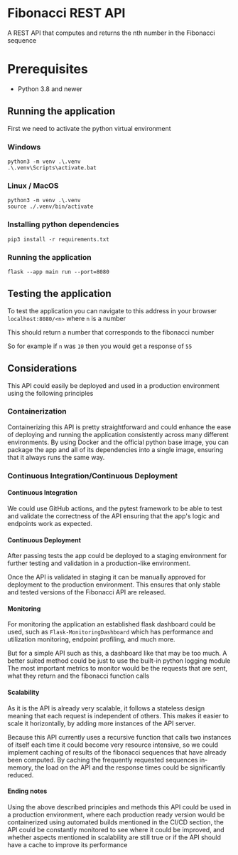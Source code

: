 # Fibonacci REST API
 A REST API that computes and returns the nth number in the Fibonacci sequence

# Prerequisites
- Python 3.8 and newer

## Running the application
First we need to activate the python virtual environment
### Windows
```
python3 -m venv .\.venv
.\.venv\Scripts\activate.bat    
```
### Linux / MacOS
```
python3 -m venv .\.venv
source ./.venv/bin/activate
```
### Installing python dependencies
```
pip3 install -r requirements.txt
```

### Running the application
```
flask --app main run --port=8080
```

## Testing the application
To test the application you can navigate to this address in your browser
``localhost:8080/<n>`` where ``n`` is a number 

This should return a number that corresponds to the fibonacci number

So for example if ``n`` was ``10`` then you would get a response of ``55``

## Considerations
This API could easily be deployed and used in a production environment using the following principles
### Containerization
Containerizing this API is pretty straightforward and could enhance the ease of deploying and running the application consistently across many different environments.
By using Docker and the official python base image, you can package the app and all of its dependencies into a single image,
ensuring that it always runs the same way.
### Continuous Integration/Continuous Deployment
#### Continuous Integration
We could use GitHub actions, and the pytest framework to be able to test and validate the correctness of the API ensuring that the app's logic and endpoints work as expected.

#### Continuous Deployment
After passing tests the app could be deployed to a staging environment for further testing and validation in a production-like environment.

Once the API is validated in staging it can be manually approved for deployment to the production environment. This ensures that only stable and tested versions of the Fibonacci API are released.
#### Monitoring
For monitoring the application an established flask dashboard could be used, such as ```Flask-MonitoringDashboard``` which has performance and utilization monitoring, endpoint profiling, and much more.

But for a simple API such as this, a dashboard like that may be too much. A better suited method could be just to use the built-in python logging module
The most important metrics to monitor would be the requests that are sent, what they return and the fibonacci function calls
#### Scalability
As it is the API is already very scalable, it follows a stateless design meaning that each request is independent of others. This makes it easier to scale it horizontally, by adding more instances of the API server.

Because this API currently uses a recursive function that calls two instances of itself each time it could become very resource intensive, so we could implement caching of results of the fibonacci sequences that have already been computed. By caching the frequently requested sequences in-memory, the load on the API and the response times could be significantly reduced.

#### Ending notes
Using the above described principles and methods this API could be used in a production environment, where each production ready version would be containerized using automated builds mentioned in the CI/CD section, the API could be constantly monitored to see where it could be improved, and whether aspects mentioned in scalability are still true or if the API should have a cache to improve its performance